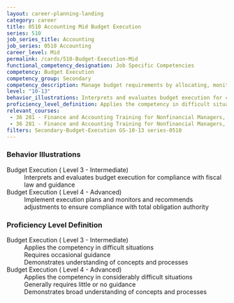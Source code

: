 ```yaml
---
layout: career-planning-landing
category: career
title: 0510 Accounting Mid Budget Execution
series: 510
job_series_title: Accounting
job_series: 0510 Accounting
career_level: Mid
permalink: /cards/510-Budget-Execution-Mid
functional_competency_designation: Job Specific Competencies
competency: Budget Execution
competency_group: Secondary
competency_description: Manage budget requirements by allocating, monitoring and analyzing budgets in compliance with statutory-regulatory guidance
level: "10-13"
behavior_illustrations: Interprets and evaluates budget execution for compliance with fiscal law and guidance ? Implement execution plans and monitors and recommends adjustments to ensure compliance with total obligation authority
proficiency_level_definition: Applies the competency in difficult situations ? Requires occasional guidance ? Demonstrates understanding of concepts and processes ? Applies the competency in considerably difficult situations ? Generally requires little or no guidance ? Demonstrates broad understanding of concepts and processes
relevant_courses: 
 - 36 281 - Finance and Accounting Training for Nonfinancial Managers, Learning Tree, <a href="https://www.learningtree.com/courses/281/finance-and-accounting-training-for-nonfinancial-managers/">https://www.learningtree.com/courses/281/finance-and-accounting-training-for-nonfinancial-managers/</a>
 - 36 281 - Finance and Accounting Training for Nonfinancial Managers, Learning Tree, <a href="https://www.learningtree.com/courses/281/finance-and-accounting-training-for-nonfinancial-managers/">https://www.learningtree.com/courses/281/finance-and-accounting-training-for-nonfinancial-managers/</a>
filters: Secondary-Budget-Execution GS-10-13 series-0510
---
```


<div class="desktop:grid-col-6 margin-y-205">
  <div class="border-top-05 bg-white padding-2 shadow-5 height-full members-hover border-1px border-gray-30 border-top-orange radius-lg">
    <h3>Behavior Illustrations</h3>
    <dl class="text-base"><dt>Budget Execution ( Level 3 - Intermediate)</dt><dd>Interprets and evaluates budget execution for compliance with fiscal law and guidance</dd><dt>Budget Execution ( Level 4 - Advanced)</dt><dd>Implement execution plans and monitors and recommends adjustments to ensure compliance with total obligation authority</dd></dl>
  </div>
</div>
<div class="desktop:grid-col-6 margin-y-205">
  <div class="border-top-05 bg-white padding-2 shadow-5 height-full members-hover border-1px border-gray-30 border-top-orange radius-lg">
    <h3>Proficiency Level Definition</h3>
    <dl class="text-base"><dt>Budget Execution ( Level 3 - Intermediate)</dt><dd>Applies the competency in difficult situations </dd><dd> Requires occasional guidance </dd><dd> Demonstrates understanding of concepts and processes</dd><dt>Budget Execution ( Level 4 - Advanced)</dt><dd>Applies the competency in considerably difficult situations </dd><dd> Generally requires little or no guidance </dd><dd> Demonstrates broad understanding of concepts and processes</dd></dl>
  </div>
</div>